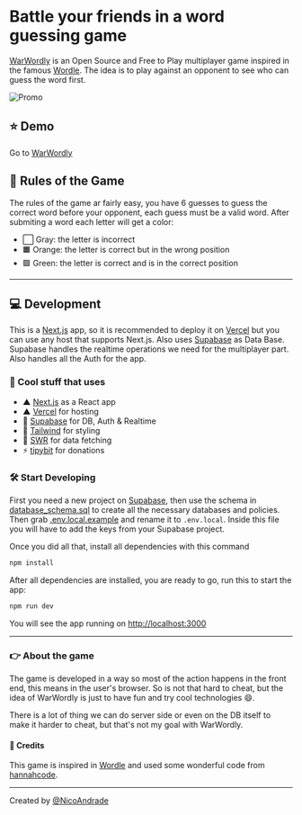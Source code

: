 # Battle your friends in a word guessing game

[WarWordly](https://warwordly.com) is an Open Source and Free to Play multiplayer game inspired in the famous [Wordle](https://www.powerlanguage.co.uk/wordle/).
The idea is to play against an opponent to see who can guess the word first.

![Promo](https://raw.githubusercontent.com/nicoandrade/warwordly/main/public/promo.jpg "Promo")

## ⭐️ Demo

Go to [WarWordly](https://warwordly.com)

## 📕 Rules of the Game

The rules of the game ar fairly easy, you have 6 guesses to guess the correct word before your opponent, each guess must be a valid word.
After submiting a word each letter will get a color:

-   ⬜️ Gray: the letter is incorrect
-   🟧 Orange: the letter is correct but in the wrong position
-   🟩 Green: the letter is correct and is in the correct position

---

## 💻 Development

This is a [Next.js](https://nextjs.org) app, so it is recommended to deploy it on [Vercel](https://vercel.com) but you can use any host that supports Next.js.
Also uses [Supabase](https://supabase.com) as Data Base. Supabase handles the realtime operations we need for the multiplayer part. Also handles all the Auth for the app.

### 💎 Cool stuff that uses

-   ▲ [Next.js](https://nextjs.org) as a React app
-   ▲ [Vercel](https://vercel.com/) for hosting
-   🔋 [Supabase](https://supabase.com) for DB, Auth & Realtime
-   🎨 [Tailwind](https://tailwindcss.com) for styling
-   💾 [SWR](https://swr.vercel.app) for data fetching
-   ⚡️ [tipybit](https://tipybit.com) for donations

### 🛠 Start Developing

First you need a new project on [Supabase](https://supabase.com), then use the schema in [database_schema.sql](database_schema.sql) to create all the necessary databases and policies.
Then grab [.env.local.example](.env.local.example) and rename it to `.env.local`. Inside this file you will have to add the keys from your Supabase project.

Once you did all that, install all dependencies with this command

```bash
npm install
```

After all dependencies are installed, you are ready to go, run this to start the app:

```bash
npm run dev
```

You will see the app running on [http://localhost:3000](http://localhost:3000)

---

### 👉 About the game

The game is developed in a way so most of the action happens in the front end, this means in the user's browser.
So is not that hard to cheat, but the idea of WarWordly is just to have fun and try cool technologies 😄.

There is a lot of thing we can do server side or even on the DB itself to make it harder to cheat, but that's not my goal with WarWordly.

#### 👏 Credits

This game is inspired in [Wordle](https://www.powerlanguage.co.uk/wordle/) and used some wonderful code from [hannahcode](https://github.com/hannahcode/word-guessing-game).

---

Created by [@NicoAndrade](https://nicoandrade.com)
